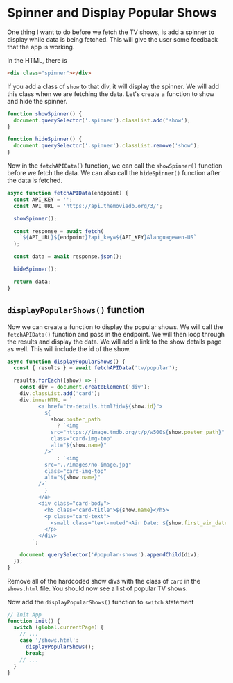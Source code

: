 # Spinner and Display Popular Shows

One thing I want to do before we fetch the TV shows, is add a spinner to display while data is being fetched. This will give the user some feedback that the app is working.

In the HTML, there is

```HTML
<div class="spinner"></div>
```

If you add a class of `show` to that div, it will display the spinner. We will add this class when we are fetching the data. Let's create a function to show and hide the spinner.

```js
function showSpinner() {
  document.querySelector('.spinner').classList.add('show');
}

function hideSpinner() {
  document.querySelector('.spinner').classList.remove('show');
}
```

Now in the `fetchAPIData()` function, we can call the `showSpinner()` function before we fetch the data. We can also call the `hideSpinner()` function after the data is fetched.

```js
async function fetchAPIData(endpoint) {
  const API_KEY = '';
  const API_URL = 'https://api.themoviedb.org/3/';

  showSpinner();

  const response = await fetch(
    `${API_URL}${endpoint}?api_key=${API_KEY}&language=en-US`
  );

  const data = await response.json();

  hideSpinner();

  return data;
}
```

## `displayPopularShows()` function

Now we can create a function to display the popular shows. We will call the `fetchAPIData()` function and pass in the endpoint. We will then loop through the results and display the data. We will add a link to the show details page as well. This will include the id of the show.

```js
async function displayPopularShows() {
  const { results } = await fetchAPIData('tv/popular');

  results.forEach((show) => {
    const div = document.createElement('div');
    div.classList.add('card');
    div.innerHTML = `
          <a href="tv-details.html?id=${show.id}">
            ${
              show.poster_path
                ? `<img
              src="https://image.tmdb.org/t/p/w500${show.poster_path}"
              class="card-img-top"
              alt="${show.name}"
            />`
                : `<img
            src="../images/no-image.jpg"
            class="card-img-top"
            alt="${show.name}"
          />`
            }
          </a>
          <div class="card-body">
            <h5 class="card-title">${show.name}</h5>
            <p class="card-text">
              <small class="text-muted">Air Date: ${show.first_air_date}</small>
            </p>
          </div>
        `;

    document.querySelector('#popular-shows').appendChild(div);
  });
}
```

Remove all of the hardcoded show divs with the class of `card` in the `shows.html` file. You should now see a list of popular TV shows.

Now add the `displayPopularShows()` function to `switch` statement

```js
// Init App
function init() {
  switch (global.currentPage) {
    // ...
    case '/shows.html':
      displayPopularShows();
      break;
    // ...
  }
}
```
